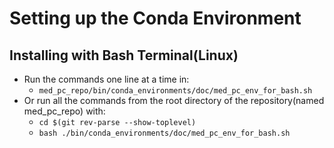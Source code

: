 # Setting up the Conda Environment

## Installing with Bash Terminal(Linux)
- Run the commands one line at a time in: 
    - `med_pc_repo/bin/conda_environments/doc/med_pc_env_for_bash.sh`
- Or run all the commands from the root directory of the repository(named med_pc_repo) with:
    - `cd $(git rev-parse --show-toplevel)`
    - `bash ./bin/conda_environments/doc/med_pc_env_for_bash.sh`